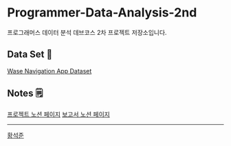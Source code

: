 # Programmer-Data-Analysis-2nd
프로그래머스 데이터 분석 데브코스 2차 프로젝트 저장소입니다.

## Data Set 🛒
[Wase Navigation App Dataset](https://www.kaggle.com/datasets/raminhuseyn/wase-navigation-app-dataset)

## Notes 🗒️
[프로젝트 노션 페이지](https://www.notion.so/prgrms/1-a82a9d40f5dc4b4f8bd667745ed17e31)
[보고서 노션 페이지](https://www.notion.so/1-67f1110396a54179b2d8be96039a7fb7)

---

[황석준](https://github.com/myhappydays)
